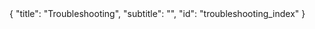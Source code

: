<meta>
{
  "title": "Troubleshooting",
  "subtitle": "",
  "id": "troubleshooting_index"
}
</meta>

